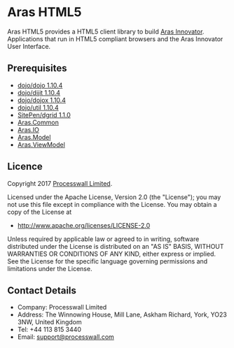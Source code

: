 # Aras HTML5

Aras HTML5 provides a HTML5 client library to build [Aras Innovator](http://www.aras.com). Applications that run in HTML5 
compliant browsers and the Aras Innovator User Interface.

## Prerequisites

 * [dojo/dojo 1.10.4](https://github.com/dojo/dojo/releases/tag/1.10.4)
 * [dojo/dijit 1.10.4](https://github.com/dojo/dijit/releases/tag/1.10.4)
 * [dojo/dojox 1.10.4](https://github.com/dojo/dojox/releases/tag/1.10.4)
 * [dojo/util 1.10.4](https://github.com/dojo/util/releases/tag/1.10.4)
 * [SitePen/dgrid 1.1.0](https://github.com/SitePen/dgrid/releases/tag/v1.1.0)
 * [Aras.Common](https://github.com/ArasExtensions/Aras.Common)
 * [Aras.IO](https://github.com/ArasExtensions/Aras.IO)
 * [Aras.Model](https://github.com/ArasExtensions/Aras.Model)
  * [Aras.ViewModel](https://github.com/ArasExtensions/Aras.ViewModel)

## Licence

Copyright 2017 [Processwall Limited](http://www.processwall.com).

Licensed under the Apache License, Version 2.0 (the "License"); you may not use this file except in compliance with the License. You may obtain a copy of the License at

* http://www.apache.org/licenses/LICENSE-2.0

Unless required by applicable law or agreed to in writing, software distributed under the License is distributed on an "AS IS" BASIS, WITHOUT WARRANTIES OR CONDITIONS OF ANY KIND, either express or implied. See the License for the specific language governing permissions and limitations under the License.

## Contact Details

 * Company: Processwall Limited
 * Address: The Winnowing House, Mill Lane, Askham Richard, York, YO23 3NW, United Kingdom
 * Tel:     +44 113 815 3440
 * Email:   support@processwall.com
